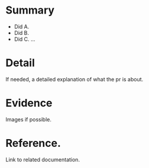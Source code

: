 # Summary

- Did A.
- Did B.
- Did C.
...

# Detail

If needed, a detailed explanation of what the pr is about.

# Evidence

Images if possible.

# Reference.

Link to related documentation.
